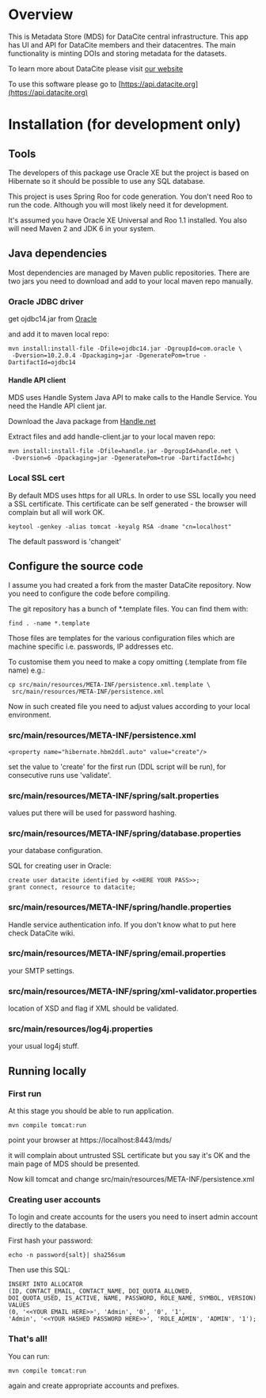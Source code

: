 # Overview

This is Metadata Store (MDS) for DataCite central infrastructure. This
app has UI and API for DataCite members and their datacentres. The
main functionality is minting DOIs and storing metadata for the
datasets.

To learn more about DataCite please visit [our website](http://www.datacite.org)

To use this software please go to [https://api.datacite.org](https://api.datacite.org)

# Installation (for development only)

## Tools

The developers of this package use Oracle XE but the project is based
on Hibernate so it should be possible to use any SQL database.

This project is uses Spring Roo for code generation. You don't need
Roo to run the code. Although you will most likely need it for
development.

It's assumed you have Oracle XE Universal and Roo 1.1 installed. You
also will need Maven 2 and JDK 6 in your system.

## Java dependencies

Most dependencies are managed by Maven public repositories. There are
two jars you need to download and add to your local maven repo
manually.

### Oracle JDBC driver

get ojdbc14.jar from [Oracle](http://www.oracle.com/technetwork/database/enterprise-edition/jdbc-10201-088211.html)

and add it to maven local repo:

    mvn install:install-file -Dfile=ojdbc14.jar -DgroupId=com.oracle \
     -Dversion=10.2.0.4 -Dpackaging=jar -DgeneratePom=true -DartifactId=ojdbc14

#### Handle API client

MDS uses Handle System Java API to make calls to the Handle Service. You
need the Handle API client jar.

Download the Java package from [Handle.net](http://handle.net/client_download.html)

Extract files and add handle-client.jar to your local maven repo:

    mvn install:install-file -Dfile=handle.jar -DgroupId=handle.net \
     -Dversion=6 -Dpackaging=jar -DgeneratePom=true -DartifactId=hcj

### Local SSL cert

By default MDS uses https for all URLs. In order to use SSL locally
you need a SSL certificate. This certificate can be self generated -
the browser will complain but all will work OK.

    keytool -genkey -alias tomcat -keyalg RSA -dname "cn=localhost"

The default password is 'changeit'

## Configure the source code 

I assume you had created a fork from the master DataCite
repository. Now you need to configure the code before compiling. 

The git repository has a bunch of *.template files. You can find them
with:

    find . -name *.template

Those files are templates for the various configuration files which
are machine specific i.e. passwords, IP addresses etc.

To customise them you need to make a copy omitting (.template from
file name) e.g.:

    cp src/main/resources/META-INF/persistence.xml.template \
     src/main/resources/META-INF/persistence.xml

Now in such created file you need to adjust values according to your
local environment.

### src/main/resources/META-INF/persistence.xml

    <property name="hibernate.hbm2ddl.auto" value="create"/>

set the value to 'create' for the first run (DDL script will be run),
for consecutive runs use 'validate'.

### src/main/resources/META-INF/spring/salt.properties

values put there will be used for password hashing.

### src/main/resources/META-INF/spring/database.properties

your database configuration. 

SQL for creating user in Oracle:

    create user datacite identified by <<HERE YOUR PASS>>;
    grant connect, resource to datacite;

### src/main/resources/META-INF/spring/handle.properties

Handle service authentication info. If you don't know what to put here
check DataCite wiki.

### src/main/resources/META-INF/spring/email.properties

your SMTP settings.

### src/main/resources/META-INF/spring/xml-validator.properties

location of XSD and flag if XML should be validated.

### src/main/resources/log4j.properties

your usual log4j stuff.

## Running locally 

### First run

At this stage you should be able to run application.

    mvn compile tomcat:run

point your browser at https://localhost:8443/mds/

it will complain about untrusted SSL certificate but you say it's OK
and the main page of MDS should be presented.

Now kill tomcat and change src/main/resources/META-INF/persistence.xml

### Creating user accounts

To login and create accounts for the users you need to insert admin
account directly to the database.

First hash your password:

    echo -n password{salt}| sha256sum 

Then use this SQL:

    INSERT INTO ALLOCATOR 
    (ID, CONTACT_EMAIL, CONTACT_NAME, DOI_QUOTA_ALLOWED, 
    DOI_QUOTA_USED, IS_ACTIVE, NAME, PASSWORD, ROLE_NAME, SYMBOL, VERSION) 
    VALUES 
    (0, '<<YOUR EMAIL HERE>>', 'Admin', '0', '0', '1', 
    'Admin', '<<YOUR HASHED PASSWORD HERE>>', 'ROLE_ADMIN', 'ADMIN', '1');

### That's all!

You can run: 

    mvn compile tomcat:run 

again and create appropriate accounts and prefixes.


